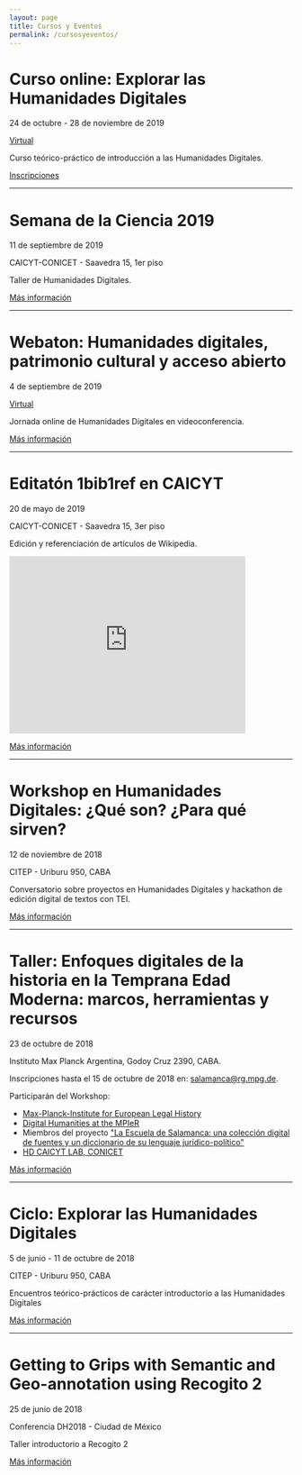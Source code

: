 ```yaml
---
layout: page
title: Cursos y Eventos
permalink: /cursosyeventos/
---
```


# Curso online: Explorar las Humanidades Digitales

24 de octubre - 28 de noviembre de 2019

[Virtual](http://citep.rec.uba.ar/explorar-las-humanidades-digitales/)

Curso teórico-práctico de introducción a las Humanidades Digitales.

[Inscripciones](https://docs.google.com/forms/d/e/1FAIpQLSdRjXyULSBQ12lrLLjDFujOE88jpnGqID0nMuQUCTTCeSOVig/viewform)

-----------

# Semana de la Ciencia 2019

11 de septiembre de 2019

CAICYT-CONICET - Saavedra 15, 1er piso

Taller de Humanidades Digitales.

[Más información](/assests/img/posts/semana-ciencia-2019-flyer-big.jpg)

-----------

# Webaton: Humanidades digitales, patrimonio cultural y acceso abierto

4 de septiembre de 2019

[Virtual](http://cor.to/githubwebaton)

Jornada online de Humanidades Digitales en videoconferencia.

[Más información](/assests/img/posts/webaton1.jpg)

-----------

# Editatón 1bib1ref en CAICYT

20 de mayo de 2019

CAICYT-CONICET - Saavedra 15, 3er piso

Edición y referenciación de artículos de Wikipedia.

<iframe width="420" height="315" src="https://www.youtube.com/embed/yntF5W8URAY" frameborder="0" allowfullscreen>
  <p>Your browser does not support iframes.</p>
</iframe>

[Más información](/assets/img/posts/1bib1ref-caicyt-flyer.jpg)

-----------

# Workshop en Humanidades Digitales: ¿Qué son? ¿Para qué sirven?

12 de noviembre de 2018

CITEP - Uriburu 950, CABA

Conversatorio sobre proyectos en Humanidades Digitales y hackathon de edición digital de textos con TEI.

[Más información]({{site.baseurl}}/assets/img/posts/cronograma-workshop-12nov2018.jpg)

-----------

# Taller: Enfoques digitales de la historia en la Temprana Edad Moderna: marcos, herramientas y recursos

23 de octubre de 2018

Instituto Max Planck Argentina, Godoy Cruz 2390, CABA.

Inscripciones hasta el 15 de octubre de 2018 en: salamanca@rg.mpg.de.

Participarán del Workshop:

* [Max-Planck-Institute for European Legal History](https://www.rg.mpg.de/en) 
* [Digital Humanities at the MPIeR](https://www.rg.mpg.de/1490170/digital_humanities)
* Miembros del proyecto ["La Escuela de Salamanca: una colección digital de fuentes y un diccionario de su lenguaje jurídico-político"](https://www.salamanca.school/en/index.html)
* [HD CAICYT LAB, CONICET](https://hdcaicyt.github.io)

[Más información](https://blog.salamanca.school/es/2018/10/04/digital-approaches-to-early-modern-history-frameworks-tools-and-resources-workshop/)

-----------

# Ciclo: Explorar las Humanidades Digitales

5 de junio - 11 de octubre de 2018

CITEP - Uriburu 950, CABA

Encuentros teórico-prácticos de carácter introductorio a las Humanidades Digitales

[Más información](http://citep.rec.uba.ar/explorar-hd/)

-----------

# Getting to Grips with Semantic and Geo-annotation using Recogito 2

25 de junio de 2018

Conferencia DH2018 - Ciudad de México

Taller introductorio a Recogito 2

[Más información](https://dh2018.adho.org/talleres/)
